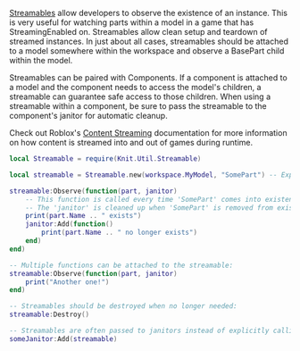 [Streamables](https://github.com/Sleitnick/Knit/blob/main/src/Util/Streamable.lua) allow developers to observe the existence of an instance. This is very useful for watching parts within a model in a game that has StreamingEnabled on. Streamables allow clean setup and teardown of streamed instances. In just about all cases, streamables should be attached to a model somewhere within the workspace and observe a BasePart child within the model.

Streamables can be paired with Components. If a component is attached to a model and the component needs to access the model's children, a streamable can guarantee safe access to those children. When using a streamable within a component, be sure to pass the streamable to the component's janitor for automatic cleanup.

Check out Roblox's [Content Streaming](https://developer.roblox.com/en-us/articles/content-streaming) documentation for more information on how content is streamed into and out of games during runtime.

```lua
local Streamable = require(Knit.Util.Streamable)

local streamable = Streamable.new(workspace.MyModel, "SomePart") -- Expects "SomePart" to be a direct child of MyModel

streamable:Observe(function(part, janitor)
	-- This function is called every time 'SomePart' comes into existence.
	-- The 'janitor' is cleaned up when 'SomePart' is removed from existence.
	print(part.Name .. " exists")
	janitor:Add(function()
		print(part.Name .. " no longer exists")
	end)
end)

-- Multiple functions can be attached to the streamable:
streamable:Observe(function(part, janitor)
	print("Another one!")
end)

-- Streamables should be destroyed when no longer needed:
streamable:Destroy()

-- Streamables are often passed to janitors instead of explicitly calling Destroy:
someJanitor:Add(streamable)
```